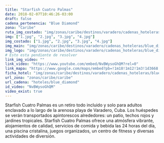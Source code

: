 ```yaml
---
title: "Starfish Cuatro Palmas"
date: 2018-02-07T10:46:26-03:00
draft: false
cadena_pertenencia: "Blue Diamond"
zona: "Caribe"
ruta_img_costado: "img/zonas/caribe/destinos/varadero/cadenas_hoteleras/blue_diamond/starfish/starfish_cuatro_palmas/imagenes_hotel/"
img: ["1.jpg", "2.jpg", "3.jpg", "4.jpg"]
img_costado: ["1.jpg", "2.jpg", "3.jpg", "4.jpg"]
img_main: "img/zonas/caribe/destinos/varadero/cadenas_hoteleras/blue_diamond/starfish/starfish_cuatro_palmas/ficha_hotel.jpg"
img_logo: "img/zonas/caribe/destinos/varadero/cadenas_hoteleras/blue_diamond/starfish/starfish_cuatro_palmas/logo/logo_hotel.jpg"
# Esto esta pendiente de resolver
link_img_video: ""
link_video: "https://www.youtube.com/embed/NvBWysoGhQM?rel=0"
link_mapa: "https://www.google.com/maps/embed?pb=!1m18!1m12!1m3!1d3668.4158630077345!2d-81.25149058502976!3d23.155017384886182!2m3!1f0!2f0!3f0!3m2!1i1024!2i768!4f13.1!3m3!1m2!1s0x88d3a0b30ac2bbdd%3A0x24fe6654def779ac!2sMercure+Cuatro+Palmas+Varadero!5e0!3m2!1ses!2scl!4v1518099747843"
ficha_hotel: "img/zonas/caribe/destinos/varadero/cadenas_hoteleras/blue_diamond/starfish/starfish_cuatro_palmas/ficha_hotel.pdf"
url_zona: "zonas/caribe/caribe"
url_cadena: "hoteles/blue_diamond"
id_video: "NvBWysoGhQM"
video_exist: true
---
```

Starfish Cuatro Palmas es un retiro todo incluido y solo para adultos enclavado a lo largo de la arenosa playa de Varadero, Cuba. Los huéspedes se verán transportados apintorescos alrededores: un patio, techos rojos y jardines tropicales. Starfish
Cuatro Palmas ofrece una atmósfera vibrante, alojamientos de calidad, servicios de comida y bebida las 24 horas del día, una piscina cristalina, juegos organizados, un centro de fitness y diversas actividades de diversión.

